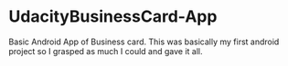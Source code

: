# UdacityBusinessCard-App
Basic Android App of  Business card.
This was basically my first android project so I grasped as much I could and gave it all. 
